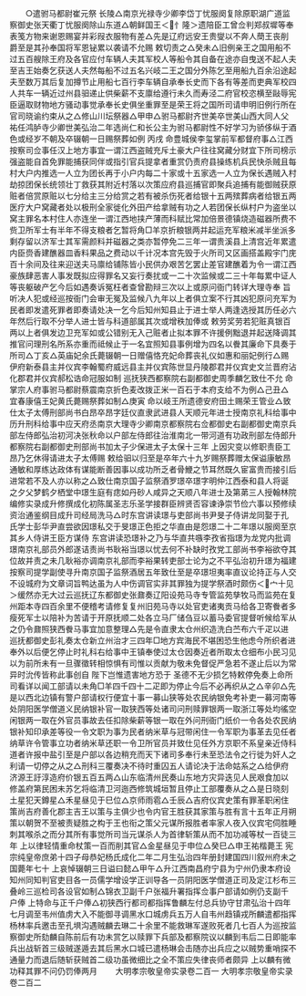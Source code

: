 <!-- { "loadSidebar": true } -->
　　○遣驸马都尉崔元祭  长陵△南京光禄寺少卿李岱丁忧服阕复除原职湖广道监察御史张天衢丁忧服阕除山东道△朝鲜国王＜忄隆＞遗陪臣工曾佥判郑叔墀等奉表笺方物来谢恩赐宴并彩叚衣服物有差△先是辽府远安王贵燮以不奔人蕳王丧削爵至是其孙奉国将军恩铋累以袭请不允赐  敕切责之△癸未△旧例亲王之国用船不过五百艘除王府及各官应付车辆人夫其军校人等船令其自备在途亦自曳送不起人夫至吉王始奏乞获送人夫然每船不过五名兴岐二王之国分外陈乞至用船九百余沿途起夫至数万其后复加撙节止用船七百行李车辆自承奉长史而下各有等差而吏典军校四人共车一辆近过州县驲递止供柴薪不支廪给遵行未久而寿泾二府官校恣横至敺辱宪臣逼取财物地方骚动事觉承奉长史俱坐重罪至是荣王将之国所司请申明旧例行所在官司晓谕约束从之△修山川坛祭器△甲申△驸马都尉齐世美卒世美山西大同人父祐任鸿胪寺少卿世美弘治二年选尚仁和长公主为驸马都尉性不好学习为骄侈纵于酒色或经岁不朝及卒辍朝一日赐祭葬如例  丙戌  命豊城侯李玺掌前军都督府事△江西按察司佥事任汉上地方事宜一谓江西盗贼充斥土豪大户往往窝藏分财宜下所司榜示强盗能自首免罪能捕获同伴或指引官兵提拿者重赏仍责府县操练机兵民快杀贼且每村大户内推选一人立为团长再于小户内每二十家或十五家选一人立为保长遇贼入村劫掠团保长统领壮丁救获其附近村落以次策应府县巡捕官即聚兵追捕有能御贼获原赃者倍赏原赃以七分给主三分给赏之若有被杀伤死者给银十五两殡葬病者给银五两医疗大户窝藏者处以极刑全家徙化外田产给拿贼有功之人若团保长纵村户为盗坐以窝主罪名本村住人亦连坐一谓江西地挟产薄而科赋比常加倍景德镇烧造磁器所费不赀卫所军士有半年不得支粮者乞暂将角□羊京折粮银两并起运充军粮米减半坐派多剩存留以济军士其军需颜料并磁器之类亦暂停免二三年一谓贵溪县上清宫近年累遣内臣赍香建醮器皿香料果品之费动以千计况本宫先毁于火所司又区画搭盖殿宇门庑百十余间及往来迎送夫马廪给铺陈皆小民供办艰苦乞罢止差官建醮着为令一谓江西豪族肆恶害人事发既拟应得罪名又妄行奏扰或一二十次监候或二三十年每累中证人等丧躯破产乞今后如遇奏诉冤枉者查曾勘辩三次以上或原问衙门转详大理寺奉  旨听决人犯或经巡按衙门会审无冤及监候八九年以上者俱立案不行其凶犯原问充军为民者即发遣死罪者即奏请处决一乞今后知州知县止于进士举人两逢选授其历任必六年然后行取不分举人进士皆与科道部属其次或增秩加俸或  敕劳奖劳若犯赃真银百两以上者俱发边卫充军如或公错别无入己赃者止拟本罪不许援例黜退并起送降调其推官问理刑名所系亦重而祗候止于一名宜照知县事例增为四名以餋其廉命下具奏于所司△丁亥△英庙妃余氏薨辍朝一日赠僖恪充妃命葬丧礼仪如惠和丽妃例行△赐伊府新泰县主并仪宾李翰蜀府威远县主并仪宾陈世显丹陵郡君并仪宾史文兰晋府沾化郡君并仪宾郝松诰命冠服如制  巡抚狭西都察院右副都御史周季麟乞致仕不允  命掌宗人府事驸马都尉蔡震南京折色麦改拨正米一百石于本府支给不为例△己丑△宜春康僖王妃黄氏薨赐祭葬如制△庚寅  命以岐王所遗德安府田土赐荣王管业△致仕太子太傅刑部尚书白昂卒昂字廷仪直隶武进县人天顺元年进士授南京礼科给事中历升刑科给事中应天府丞南京大理寺少卿南京都察院右佥都御史右副都御史南京兵部左侍郎弘治初河决张秋命以户部左侍郎往治淮南北一带河道有功政刑部左侍郎升都察院右副都御史刑部尚书加太子少保进太子太保十三年  上因灾变以修职责臣工昂乃乞休得请进太子太傅赐  敕给驲以归至是卒年六十九岁赐祭葬赠太保谥康敏昂通敏和厚练达政体有谋能断善因事以成功所乏者骨鯾之节耳然既久宦富贵而接引后进常若不及人亦以称之△致仕南京国子监祭酒罗璟卒璟字明仲江西泰和县人将诞之夕父梦鹤夕栖堂中璟生庭有痣如丹砂人咸异之天顺八年进士及第苐三人授翰林院编修实录成升修撰成化初陈属圣志乐圣学接群臣辨贤否容谏诤崇节俭六事以预修续资治通鉴纲目成升司经局洗马△时东宫讲读璟与吏部尚书尹旻子侍讲龙同娶于孔氏学士彭华尹直尝欲因璟私交于旻璟正色拒之华直由是怨璟二十二年璟以服阕至京其乡人侍讲王臣方谋侍  东宫讲读恐璟补之乃与华直共嗾李孜省指璟为龙党内批调璟南京礼部员外郎遂诘责尚书耿裕当璟以忧去何不补缺时孜党工部尚书李裕欲夺其位故并责之未几耿裕亦调南京礼部而李裕果转吏部士论为之不平弘治初升璟为福建按察司提学副使寻升南京国子监祭酒居五年致仕至是卒璟坦夷率直议论持正与人交不设城府为文章词旨鸭达虽为人中伤调官实非其罪独为提学祭酒时颇伤＜宀十见＞缓然亦无大过云巡抚辽东都御史张鼐奏辽阳设苑马寺专管监苑孳牧马而监苑在复州距本寺四百余里不便稽考请修复复州旧苑马寺以处官吏诸夷贡马给各卫寄餋者多瘦死军士以陪补为苦请于开原抚顺二处各立马厂储刍豆以蓄马委官提督听候给军从之仍令鼐照狭西餋马事宜加意整理△先是令直隶太仓州织造洗白苎布六千疋以进巡抚都御史彭礼奏太仓新立州治才三四年□地方宾海民不堪困恐生他虑今所织者进奉外以后便乞停止时礼科右给事中王镇奉使过太仓因奏近者所取太仓细布小民习见以为前所未有一旦骤徵转相惊惧有司惟以贡献为敬未免督促严急若不遂止后以为常异时沇传皆称此事创自  陛下岂惟遗害地方恐于  圣德不无少损乞特敕停免奏上命所司看详以闻工部请以未角□羊四千四十二疋即为停止今后不必再织从之△辛卯△先是以西北边镇有警户部请权行便宜十事一募山狭等处农民纳银免考补吏一募河南等处阴阳医学僧道义民纳银补官一取狭西等处诸司问刑赎罪银两一取浙江等处均徭空闲银两一取在外官员事故去任扣除柴薪等银一取在外问刑衙门纸价一令各处农民纳银补知印承差等役一令文职为事为民者纳米草与冠带闲住一令军职为事革去见任者纳草许令管事立功者纳米草还职一令卫所官员并致仕见任外方京职不系皇亲近侍科道者许报中盐引至是户部以各边稍充而天下诸司多奉行未至恐法令之行徙为奸人之利请一切停之从之△刑科三覆奏决不待时重囚五人请论决于法命姑系之△给伊府济源王訏淳造府价银五百五两△山东临清州民奏山东地方灾异迭见人民艰食加以修盖府第民困未苏乞将临清卫河迤西修筑城垣暂且停止工部覆奏从之△是日晓刻土星犯天鐏星△禾星昼见于巳位△京师雨雹△壬辰△吉府仪宾史策有罪革职闲住策尚吉府善化郡主吉王以策与主俱少也令内官王胜获其家策与胜有言十五年正月朔策以朝贺不至被责疑胜之构于王也衔之策父元谋所报胜者率家人夜入仪宾宅伺胜睡刺其喉杀之而分其所有事觉所司当元谋杀人为首律斩策从而不加功减等杖一百徒三年  上以律轻情重命杖策一百而削其官△金星昼见于申位△癸巳△申王祐楷薨王  宪宗纯皇帝庶弟十四子母恭妃杨氏成化二年二月生弘治四年册封建国四川叙州府未之国薨年七十  上哀悼辍朝三日谥曰懿△甲午△升江西南昌府宁县为宁州仍隶本府设知州同知判官吏目各一员儒学增设学正训导各一员阴阳医学僧道正司及定江杉布三叠岭三巡检司各设官如制△锦衣卫副千户张福升署指挥佥事户部请如例仍支副千户俸  上特命与正千户俸△初狭西行都司都指挥鲁麟左付总兵协守甘肃弘治十四年七月调至韦州值虏大入不能御寻调黑水口城虏兵五万人自韦州趋镇戎所麟遣都指挥杨林率兵邀击至孔埧沟遇贼麟去琳二十余里不能救琳军遂败死者几七百人为巡按监察御史所劾麟自陈前后有功未赏乞以赎罪下兵部及都察院议以麟到韦后二日即能率兵出战斩首三级贼遂遁去其后黑水口城已遣杨琳会击随亦出兵应之以贼势重哨探不通量力而退后随斩获贼首二级功虽微细比之全不策应失律丧师者颇异  上以麟有微功释其罪不问仍罚俸两月
　　大明孝宗敬皇帝实录卷二百一
大明孝宗敬皇帝实录卷二百二

